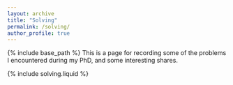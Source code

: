 ```yaml
---
layout: archive
title: "Solving"
permalink: /solving/
author_profile: true
---
```


{% include base_path %}
This is a page for recording some of the problems I encountered during my PhD, and some interesting shares.

{% include solving.liquid %}

